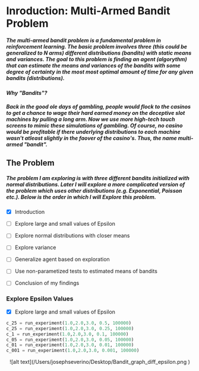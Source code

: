 # Inroduction: Multi-Armed Bandit Problem

##### The multi-armed bandit problem is a fundamental problem in reinforcement learning. The basic problem involves three (this could be generalized to N arms) different distributions (bandits) with static means and variances. The goal to this problem is finding an agent (algorythm) that can estimate the means and variances of the bandits with some degree of certainty in the most most optimal amount of time for any given bandits (distributions).

#### *Why "Bandits"?*

##### Back in the good ole days of gambling, people would flock to the casinos to get a chance to wage their hard earned money on the deceptive slot machines by pulling a long arm. Now we use more high-tech touch screens to mimic these simulations of gambling. Of course, no casino would be profitable if there underlying distributions to each machine wasn't atleast slightly in the faover of the casino's. Thus, the name multi-armed "bandit".

## The Problem

##### The problem I am exploring is with three different bandits initialized with normal distributions. Later I will explore a more complicated version of the problem which uses other distributions (e.g. Exponential, Poisson etc.). Below is the order in which I will Explore this problem.

- [x] Introduction
- [ ] Explore large and small values of Epsilon
- [ ] Explore normal distributions with closer means
- [ ] Explore variance
- [ ] Generalize agent based on exploration
- [ ] Use non-parametized tests to estimated means of bandits
- [ ] Conclusion of my findings


### Explore Epsilon Values
- [x] Explore large and small values of Epsilon

```python
c_25 = run_experiment(1.0,2.0,3.0, 0.5, 100000)
c_25 = run_experiment(1.0,2.0,3.0, 0.25, 100000)
c_1 = run_experiment(1.0,2.0,3.0, 0.1, 100000)
c_05 = run_experiment(1.0,2.0,3.0, 0.05, 100000)
c_01 = run_experiment(1.0,2.0,3.0, 0.01, 100000)
c_001 = run_experiment(1.0,2.0,3.0, 0.001, 100000)

```
<p align="center">
![alt text](/Users/josephseverino/Desktop/Bandit_graph_diff_epsilon.png )

</p>
